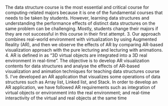 
The data structure course is the most essential and critical course for computing-related majors because it is one of the fundamental courses that needs to be taken by students. 
However, learning data structures and understanding the performance effects of  distinct data structures on the same problem can be challenging. Mostly, students  change their majors if they are not successful in this course in their first attempt.
3. Our approach combines real-world environment with virtualization by using Augmented Reality (AR), and then we observe the effects of AR by comparing AR-based  visualization approach with the pure lecturing and lecturing with animations. 
4. AR is defined in as “3D virtual objects are integrated into a 3D real environment in real-time”. The objective is to develop AR visualization contents for data structures and analyse the effects of AR-based visualization and animation techniques for teaching data structures course
5. I've developed an AR application that visualizes some operations of data structures such as Array list, Linked list, and Stack. In order to develop an AR application, we have followed AR requirements such as integration of virtual objects or environment into the real environment; and real-time interactivity of the virtual and real objects at the same time
